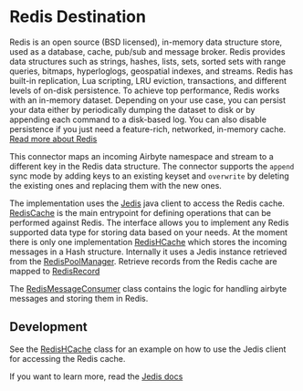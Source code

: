 # Redis Destination

Redis is an open source (BSD licensed), in-memory data structure store, used as a database, cache, pub/sub and message broker. 
Redis provides data structures such as strings, hashes, lists, sets, sorted sets with range queries, bitmaps, hyperloglogs, geospatial indexes, and streams. 
Redis has built-in replication, Lua scripting, LRU eviction, transactions, and different levels of on-disk persistence.
To achieve top performance, Redis works with an in-memory dataset. Depending on your use case, you can persist your data either by periodically dumping the dataset to disk or by appending each command to a disk-based log. You can also disable persistence if you just need a feature-rich, networked, in-memory cache.
[Read more about Redis](https://redis.io/)


This connector maps an incoming Airbyte namespace and stream to a different key in the Redis data structure. The connector supports the `append` sync mode by
adding keys to an existing keyset and `overwrite` by deleting the existing ones and replacing them with the new ones.

The implementation uses the [Jedis](https://github.com/redis/jedis) java client to access the Redis cache. [RedisCache](./src/main/java/io/airbyte/integrations/destination/redis/RedisCache.java) is the main entrypoint for defining operations that can be performed against Redis.
The interface allows you to implement any Redis supported data type for storing data based on your needs.
At the moment there is only one implementation [RedisHCache](./src/main/java/io/airbyte/integrations/destination/redis/RedisHCache.java) which stores the incoming messages in a Hash structure. Internally it uses a Jedis instance retrieved from the 
[RedisPoolManager](./src/main/java/io/airbyte/integrations/destination/redis/RedisPoolManager.java). Retrieve records from the Redis cache are mapped to [RedisRecord](./src/main/java/io/airbyte/integrations/destination/redis/RedisRecord.java)

The [RedisMessageConsumer](./src/main/java/io/airbyte/integrations/destination/redis/RedisMessageConsumer.java)
class contains the logic for handling airbyte messages and storing them in Redis.

## Development

See the [RedisHCache](./src/main/java/io/airbyte/integrations/destination/redis/RedisHCache.java) class for an example on how to use the Jedis client for accessing the Redis cache.

If you want to learn more, read the [Jedis docs](https://github.com/redis/jedis/wiki)